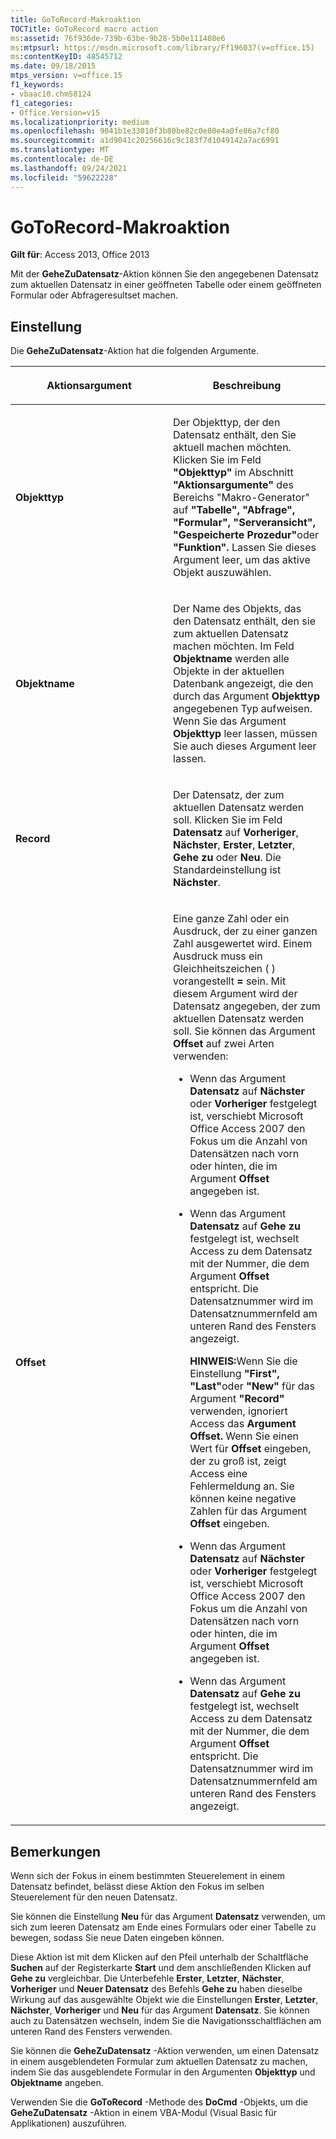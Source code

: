 ```yaml
---
title: GoToRecord-Makroaktion
TOCTitle: GoToRecord macro action
ms:assetid: 76f936de-739b-63be-9b28-5b0e111408e6
ms:mtpsurl: https://msdn.microsoft.com/library/Ff196037(v=office.15)
ms:contentKeyID: 48545712
ms.date: 09/18/2015
mtps_version: v=office.15
f1_keywords:
- vbaac10.chm58124
f1_categories:
- Office.Version=v15
ms.localizationpriority: medium
ms.openlocfilehash: 9041b1e33010f3b80be82c0e80e4a0fe86a7cf80
ms.sourcegitcommit: a1d9041c20256616c9c183f7d1049142a7ac6991
ms.translationtype: MT
ms.contentlocale: de-DE
ms.lasthandoff: 09/24/2021
ms.locfileid: "59622228"
---
```

# <a name="gotorecord-macro-action"></a>GoToRecord-Makroaktion


**Gilt für**: Access 2013, Office 2013

Mit der **GeheZuDatensatz**-Aktion können Sie den angegebenen Datensatz zum aktuellen Datensatz in einer geöffneten Tabelle oder einem geöffneten Formular oder Abfrageresultset machen.

## <a name="setting"></a>Einstellung

Die **GeheZuDatensatz**-Aktion hat die folgenden Argumente.

<table>
<colgroup>
<col style="width: 50%" />
<col style="width: 50%" />
</colgroup>
<thead>
<tr class="header">
<th><p>Aktionsargument</p></th>
<th><p>Beschreibung</p></th>
</tr>
</thead>
<tbody>
<tr class="odd">
<td><p><strong>Objekttyp</strong></p></td>
<td><p>Der Objekttyp, der den Datensatz enthält, den Sie aktuell machen möchten. Klicken Sie im Feld <strong>"Objekttyp"</strong> im Abschnitt <strong>"Aktionsargumente"</strong> des Bereichs "Makro-Generator" auf <strong>"Tabelle",</strong> <strong>"Abfrage",</strong> <strong>"Formular",</strong> <strong>"Serveransicht",</strong> <strong>"Gespeicherte Prozedur"</strong>oder <strong>"Funktion".</strong> Lassen Sie dieses Argument leer, um das aktive Objekt auszuwählen.</p></td>
</tr>
<tr class="even">
<td><p><strong>Objektname</strong></p></td>
<td><p>Der Name des Objekts, das den Datensatz enthält, den sie zum aktuellen Datensatz machen möchten. Im Feld <strong>Objektname</strong> werden alle Objekte in der aktuellen Datenbank angezeigt, die den durch das Argument <strong>Objekttyp</strong> angegebenen Typ aufweisen. Wenn Sie das Argument <strong>Objekttyp</strong> leer lassen, müssen Sie auch dieses Argument leer lassen.</p></td>
</tr>
<tr class="odd">
<td><p><strong>Record</strong></p></td>
<td><p>Der Datensatz, der zum aktuellen Datensatz werden soll. Klicken Sie im Feld <strong>Datensatz</strong> auf <strong>Vorheriger</strong>, <strong>Nächster</strong>, <strong>Erster</strong>, <strong>Letzter</strong>, <strong>Gehe zu</strong> oder <strong>Neu</strong>. Die Standardeinstellung ist <strong>Nächster</strong>.</p></td>
</tr>
<tr class="even">
<td><p><strong>Offset</strong></p></td>
<td><p>Eine ganze Zahl oder ein Ausdruck, der zu einer ganzen Zahl ausgewertet wird. Einem Ausdruck muss ein Gleichheitszeichen ( ) vorangestellt <strong>=</strong> sein. Mit diesem Argument wird der Datensatz angegeben, der zum aktuellen Datensatz werden soll. Sie können das Argument <strong>Offset</strong> auf zwei Arten verwenden:</p>
<ul>
<li><p>Wenn das Argument <strong>Datensatz</strong> auf <strong>Nächster</strong> oder <strong>Vorheriger</strong> festgelegt ist, verschiebt Microsoft Office Access 2007 den Fokus um die Anzahl von Datensätzen nach vorn oder hinten, die im Argument <strong>Offset</strong> angegeben ist.</p></li>
<li><p>Wenn das Argument <strong>Datensatz</strong> auf <strong>Gehe zu</strong> festgelegt ist, wechselt Access zu dem Datensatz mit der Nummer, die dem Argument <strong>Offset</strong> entspricht. Die Datensatznummer wird im Datensatznummernfeld am unteren Rand des Fensters angezeigt.</p>
<p><strong>HINWEIS:</strong>Wenn Sie die Einstellung <strong>"First",</strong> <strong>"Last"</strong>oder <strong>"New"</strong> für das Argument <strong>"Record"</strong> verwenden, ignoriert Access das <strong>Argument Offset.</strong> Wenn Sie einen Wert für <strong>Offset</strong> eingeben, der zu groß ist, zeigt Access eine Fehlermeldung an. Sie können keine negative Zahlen für das Argument <strong>Offset</strong> eingeben.</p></li>
<li><p>Wenn das Argument <strong>Datensatz</strong> auf <strong>Nächster</strong> oder <strong>Vorheriger</strong> festgelegt ist, verschiebt Microsoft Office Access 2007 den Fokus um die Anzahl von Datensätzen nach vorn oder hinten, die im Argument <strong>Offset</strong> angegeben ist.</p></li>
<li><p>Wenn das Argument <strong>Datensatz</strong> auf <strong>Gehe zu</strong> festgelegt ist, wechselt Access zu dem Datensatz mit der Nummer, die dem Argument <strong>Offset</strong> entspricht. Die Datensatznummer wird im Datensatznummernfeld am unteren Rand des Fensters angezeigt.</p></li>
</ul>
</td>
</tr>
</tbody>
</table>


## <a name="remarks"></a>Bemerkungen

Wenn sich der Fokus in einem bestimmten Steuerelement in einem Datensatz befindet, belässt diese Aktion den Fokus im selben Steuerelement für den neuen Datensatz.

Sie können die Einstellung **Neu** für das Argument **Datensatz** verwenden, um sich zum leeren Datensatz am Ende eines Formulars oder einer Tabelle zu bewegen, sodass Sie neue Daten eingeben können.

Diese Aktion ist mit dem Klicken auf den Pfeil unterhalb der Schaltfläche **Suchen** auf der Registerkarte **Start** und dem anschließenden Klicken auf **Gehe zu** vergleichbar. Die Unterbefehle **Erster**, **Letzter**, **Nächster**, **Vorheriger** und **Neuer Datensatz** des Befehls **Gehe zu** haben dieselbe Wirkung auf das ausgewählte Objekt wie die Einstellungen **Erster**, **Letzter**, **Nächster**, **Vorheriger** und **Neu** für das Argument **Datensatz**. Sie können auch zu Datensätzen wechseln, indem Sie die Navigationsschaltflächen am unteren Rand des Fensters verwenden.

Sie können die **GeheZuDatensatz** -Aktion verwenden, um einen Datensatz in einem ausgeblendeten Formular zum aktuellen Datensatz zu machen, indem Sie das ausgeblendete Formular in den Argumenten **Objekttyp** und **Objektname** angeben.

Verwenden Sie die **GoToRecord** -Methode des **DoCmd** -Objekts, um die **GeheZuDatensatz** -Aktion in einem VBA-Modul (Visual Basic für Applikationen) auszuführen.

